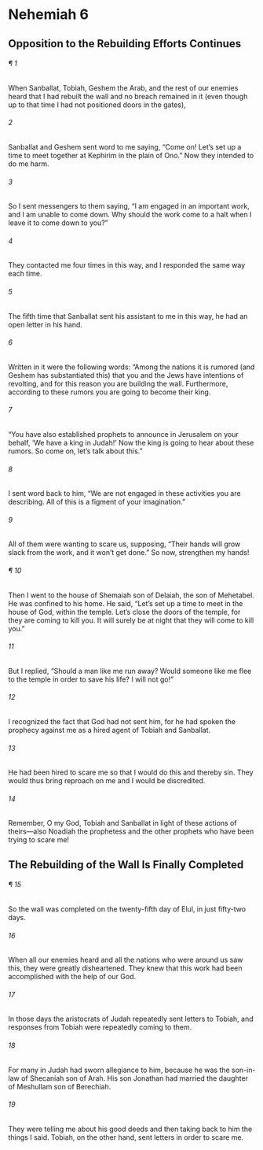 # Nehemiah 6
## Opposition to the Rebuilding Efforts Continues
###### ¶ 1
When Sanballat, Tobiah, Geshem the Arab, and the rest of our enemies heard that I had rebuilt the wall and no breach remained in it (even though up to that time I had not positioned doors in the gates),
###### 2
Sanballat and Geshem sent word to me saying, “Come on! Let’s set up a time to meet together at Kephirim in the plain of Ono.” Now they intended to do me harm.
###### 3
So I sent messengers to them saying, “I am engaged in an important work, and I am unable to come down. Why should the work come to a halt when I leave it to come down to you?”
###### 4
They contacted me four times in this way, and I responded the same way each time.
###### 5
The fifth time that Sanballat sent his assistant to me in this way, he had an open letter in his hand.
###### 6
Written in it were the following words:
“Among the nations it is rumored (and Geshem has substantiated this) that you and the Jews have intentions of revolting, and for this reason you are building the wall. Furthermore, according to these rumors you are going to become their king.
###### 7
“You have also established prophets to announce in Jerusalem on your behalf, ‘We have a king in Judah!’ Now the king is going to hear about these rumors. So come on, let’s talk about this.”
###### 8
I sent word back to him, “We are not engaged in these activities you are describing. All of this is a figment of your imagination.”
###### 9
All of them were wanting to scare us, supposing, “Their hands will grow slack from the work, and it won’t get done.”
So now, strengthen my hands!
###### ¶ 10
Then I went to the house of Shemaiah son of Delaiah, the son of Mehetabel. He was confined to his home. He said, “Let’s set up a time to meet in the house of God, within the temple. Let’s close the doors of the temple, for they are coming to kill you. It will surely be at night that they will come to kill you.”
###### 11
But I replied, “Should a man like me run away? Would someone like me flee to the temple in order to save his life? I will not go!”
###### 12
I recognized the fact that God had not sent him, for he had spoken the prophecy against me as a hired agent of Tobiah and Sanballat.
###### 13
He had been hired to scare me so that I would do this and thereby sin. They would thus bring reproach on me and I would be discredited.
###### 14
Remember, O my God, Tobiah and Sanballat in light of these actions of theirs—also Noadiah the prophetess and the other prophets who have been trying to scare me!
## The Rebuilding of the Wall Is Finally Completed
###### ¶ 15
So the wall was completed on the twenty-fifth day of Elul, in just fifty-two days.
###### 16
When all our enemies heard and all the nations who were around us saw this, they were greatly disheartened. They knew that this work had been accomplished with the help of our God.
###### 17
In those days the aristocrats of Judah repeatedly sent letters to Tobiah, and responses from Tobiah were repeatedly coming to them.
###### 18
For many in Judah had sworn allegiance to him, because he was the son-in-law of Shecaniah son of Arah. His son Jonathan had married the daughter of Meshullam son of Berechiah.
###### 19
They were telling me about his good deeds and then taking back to him the things I said. Tobiah, on the other hand, sent letters in order to scare me.
